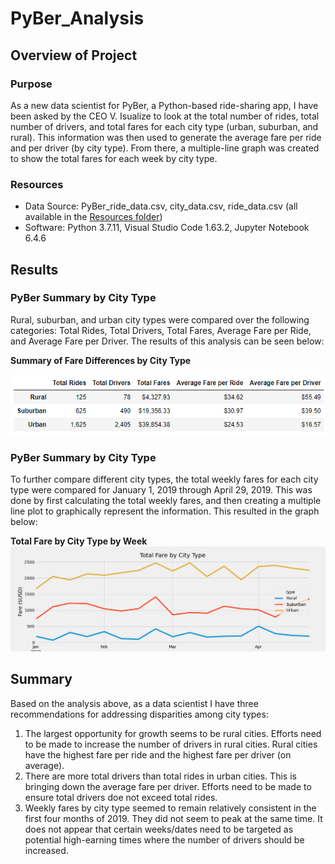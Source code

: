 # PyBer_Analysis
## Overview of Project

### Purpose
As a new data scientist for PyBer, a Python-based ride-sharing app, I have been asked by the CEO V. Isualize to look at the total number of rides, total number of drivers, and total fares for each city type (urban, suburban, and rural). This information was then used to generate the average fare per ride and per driver (by city type). From there, a multiple-line graph was created to show the total fares for each week by city type. 

### Resources
- Data Source: PyBer_ride_data.csv, city_data.csv, ride_data.csv (all available in the [Resources folder](https://github.com/baileyvo/PyBer_Analysis/tree/main/Resources))
- Software: Python 3.7.11, Visual Studio Code 1.63.2, Jupyter Notebook 6.4.6

## Results

### PyBer Summary by City Type
Rural, suburban, and urban city types were compared over the following categories: Total Rides, Total Drivers, Total Fares, Average Fare per Ride, and Average Fare per Driver. The results of this analysis can be seen below:

**Summary of Fare Differences by City Type**

![PyBer Summary](https://github.com/baileyvo/PyBer_Analysis/blob/main/Analysis/PyBer_Summary.PNG)

### PyBer Summary by City Type
To further compare different city types, the total weekly fares for each city type were compared for January 1, 2019 through April 29, 2019. This was done by first calculating the total weekly fares, and then creating a multiple line plot to graphically represent the information. This resulted in the graph below:

**Total Fare by City Type by Week**
![PyBer Weekly Summary](https://github.com/baileyvo/PyBer_Analysis/blob/main/Analysis/PyBer_fare_summary.png)

## Summary
Based on the analysis above, as a data scientist I have three recommendations for addressing disparities among city types:
1. The largest opportunity for growth seems to be rural cities. Efforts need to be made to increase the number of drivers in rural cities. Rural cities have the highest fare per ride and the highest fare per driver (on average).
2. There are more total drivers than total rides in urban cities. This is bringing down the average fare per driver. Efforts need to be made to ensure total drivers doe not exceed total rides.
3. Weekly fares by city type seemed to remain relatively consistent in the first four months of 2019. They did not seem to peak at the same time. It does not appear that certain weeks/dates need to be targeted as potential high-earning times where the number of drivers should be increased. 
